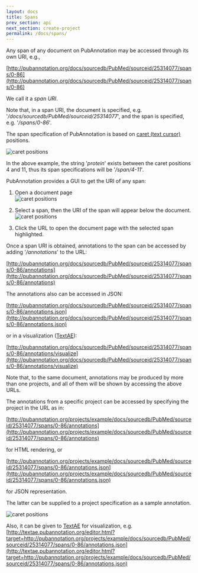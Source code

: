 ```yaml
---
layout: docs
title: Spans
prev_section: api
next_section: create-project
permalink: /docs/spans/
---
```


Any span of any document on PubAnnotation may be accessed through its own URI, e.g.,

[http://pubannotation.org/docs/sourcedb/PubMed/sourceid/25314077/spans/0-86](http://pubannotation.org/docs/sourcedb/PubMed/sourceid/25314077/spans/0-86)

We call it a _span URI_.

Note that, in a span URI, the document is specified, e.g. '_/docs/sourcedb/PubMed/sourceid/25314077_', and 
the span is specified, e.g. '_/spans/0-86_'.

The span specification of PubAnnotation is based on [caret (text cursor)](https://en.wikipedia.org/wiki/Cursor_(user_interface)) positions.

![caret positions]({{site.baseurl}}/img/caret-position.png)

In the above example, the string '_protein_' exists between the caret positions 4 and 11,
thus its span specifications will be '_/span/4-11_'.

PubAnnotation provides a GUI to get the URI of any span:

1. Open a document page<br/>
![caret positions]({{site.baseurl}}/img/document-screen.png)

2. Select a span, then the URI of the span will appear below the document.<br/>
![caret positions]({{site.baseurl}}/img/span-select-screen.png)

3. Click the URL to open the document page with the selected span highlighted.

Once a span URI is obtained, annotations to the span can be accessed by adding '_/annotations_' to the URL:

[http://pubannotation.org/docs/sourcedb/PubMed/sourceid/25314077/spans/0-86/annotations](http://pubannotation.org/docs/sourcedb/PubMed/sourceid/25314077/spans/0-86/annotations)

The annotations also can be accessed in JSON:

[http://pubannotation.org/docs/sourcedb/PubMed/sourceid/25314077/spans/0-86/annotations.json](http://pubannotation.org/docs/sourcedb/PubMed/sourceid/25314077/spans/0-86/annotations.json)

or in a visualization ([TextAE](http://textae.pubannotation.org)):

[http://pubannotation.org/docs/sourcedb/PubMed/sourceid/25314077/spans/0-86/annotations/visualize](http://pubannotation.org/docs/sourcedb/PubMed/sourceid/25314077/spans/0-86/annotations/visualize)

Note that, to the same document, annotations may be produced by more than one projects,
and all of them will be shown by accessing the above URLs.

The annotations from a specific project can be accessed by specifying the project in the URL as in:

[http://pubannotation.org/projects/example/docs/sourcedb/PubMed/sourceid/25314077/spans/0-86/annotations](http://pubannotation.org/projects/example/docs/sourcedb/PubMed/sourceid/25314077/spans/0-86/annotations)

for HTML rendering, or

[http://pubannotation.org/projects/example/docs/sourcedb/PubMed/sourceid/25314077/spans/0-86/annotations.json](http://pubannotation.org/projects/example/docs/sourcedb/PubMed/sourceid/25314077/spans/0-86/annotations.json)

for JSON representation.

The latter can be supplied to a project specification as a sample annotation.

![caret positions]({{site.baseurl}}/img/sample-in-project.png)

Also, it can be given to [TextAE](http://textae.pubannotation.org) for visualization, e.g.
[http://textae.pubannotation.org/editor.html?target=http://pubannotation.org/projects/example/docs/sourcedb/PubMed/sourceid/25314077/spans/0-86/annotations.json](http://textae.pubannotation.org/editor.html?target=http://pubannotation.org/projects/example/docs/sourcedb/PubMed/sourceid/25314077/spans/0-86/annotations.json)


<!-- 
or as in:

[http://pubannotation.org/docs/sourcedb/PubMed/sourceid/25314077/spans/0-86/annotations?project=[example]](http://pubannotation.org/docs/sourcedb/PubMed/sourceid/25314077/spans/0-86/annotations?project=[example])
 -->